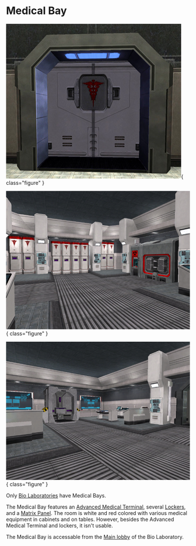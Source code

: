 # Medical Bay

![](../images/MedBay.jpg){ class="figure" }

![](../images/MedBay3.jpg){ class="figure" }

![](../images/MedBay2.jpg){ class="figure" }

Only [Bio Laboratories](Bio_Laboratory.md) have Medical Bays.

The Medical Bay features an
[Advanced Medical Terminal](../items/Advanced_Medical_Terminal.md), several
[Lockers](../items/Lockers.md), and a [Matrix Panel](../items/Matrix_Panel.md).
The room is white and red colored with various medical equipment in cabinets and
on tables. However, besides the Advanced Medical Terminal and lockers, it isn't
usable.

The Medical Bay is accessable from the [Main lobby](Main_lobby.md) of the Bio
Laboratory.
